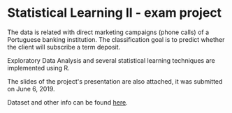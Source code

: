 # Statistical Learning II - exam project


The data is related with direct marketing campaigns (phone calls) of a Portuguese banking institution. 
The classification goal is to predict whether the client will subscribe a term deposit.

Exploratory Data Analysis and several statistical learning techniques are implemented using R. 

The slides of the project's presentation are also attached, it was submitted on June 6, 2019.

Dataset and other info can be found [here](https://archive.ics.uci.edu/ml/datasets/Bank+Marketing).
